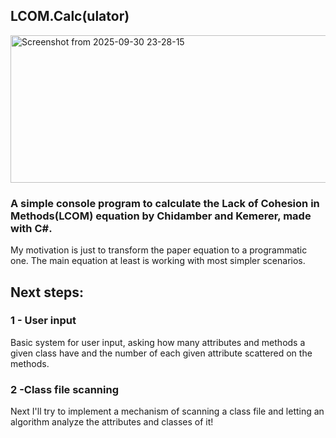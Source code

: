 ## LCOM.Calc(ulator)

<img width="634" height="236" alt="Screenshot from 2025-09-30 23-28-15" src="https://github.com/user-attachments/assets/b5dabb31-df03-416c-9178-9e7e843b300e" />

### A simple console program to calculate the Lack of Cohesion in Methods(LCOM) equation by Chidamber and Kemerer, made with C#.

My motivation is just to transform the paper equation to a programmatic one. The main equation at least is working with most simpler scenarios.

## Next steps:
### 1 - User input
Basic system for user input, asking how many attributes and methods a given class have and the number of each given attribute scattered on the methods.

### 2 -Class file scanning
Next I'll try to implement a mechanism of scanning a class file and letting an algorithm analyze the attributes and classes of it!


